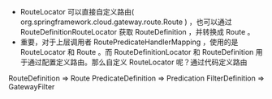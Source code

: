 - RouteLocator 可以直接自定义路由( org.springframework.cloud.gateway.route.Route ) ，也可以通过 RouteDefinitionRouteLocator 获取 RouteDefinition ，并转换成 Route 。
- 重要，对于上层调用者 RoutePredicateHandlerMapping ，使用的是 RouteLocator 和 Route 。而 RouteDefinitionLocator 和 RouteDefinition 用于通过配置定义路由。那么自定义 RouteLocator 呢？通过代码定义路由


RouteDefinition => Route
PredicateDefinition => Predication
FilterDefinition => GatewayFilter